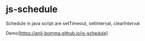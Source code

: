 # js-schedule
Schedule in java script are setTimeout, setInterval, clearInterval

Demo[https://anil-bomma.github.io/js-schedule]
